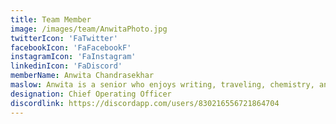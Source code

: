 ```yaml
---
title: Team Member
image: /images/team/AnwitaPhoto.jpg
twitterIcon: 'FaTwitter'
facebookIcon: 'FaFacebookF'
instagramIcon: 'FaInstagram'
linkedinIcon: 'FaDiscord'
memberName: Anwita Chandrasekhar
maslow: Anwita is a senior who enjoys writing, traveling, chemistry, and spending time with her friends and family. She enjoys volunteering and aspires to pursue a career where she can help others.
designation: Chief Operating Officer
discordlink: https://discordapp.com/users/830216556721864704
---
```

